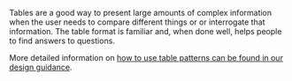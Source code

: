 Tables are a good way to present large amounts of complex information when the user needs to compare different things or or interrogate that information. The table format is familiar and, when done well, helps people to find answers to questions.

More detailed information on <a href="https://coop-design-manual.herokuapp.com/styles/tables/index.html">how to use table patterns can be found in our design guidance</a>.
